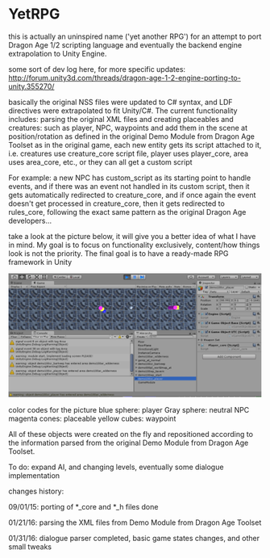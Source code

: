 # YetRPG
this is actually an uninspired name ('yet another RPG') for an attempt to port Dragon Age 1/2 scripting language and eventually the backend engine extrapolation to Unity Engine. 

some sort of dev log here, for more specific updates: http://forum.unity3d.com/threads/dragon-age-1-2-engine-porting-to-unity.355270/

basically the original NSS files were updated to C# syntax, and LDF directives were extrapolated to fit Unity/C#.
The current functionality includes: parsing the original XML files and creating placeables and creatures: such as player, NPC, waypoints and add them in the scene at position/rotation as defined in the original Demo Module from Dragon Age Toolset
as in the original game, each new entity gets its script attached to it, i.e. creatures use creature_core script file, player uses player_core, area uses area_core, etc., or they can all get a custom script

For example: a new NPC has custom_script as its starting point to handle events, and if there was an event not handled in its custom script, then it gets automatically redirected to creature_core, and if once again the event doesn't get processed in creature_core, then it gets redirected to rules_core, following the exact same pattern as the original Dragon Age developers…

take a look at the picture below, it will give you a better idea of what I have in mind. My goal is to focus on functionality exclusively, content/how things look is not the priority. The final goal is to have a ready-made RPG framework in Unity

![Alt text](https://raw.githubusercontent.com/dhk-room101/YetRPG/master/Assets/Resources/Images/yet.jpg)

color codes for the picture
blue sphere: player
Gray sphere: neutral NPC
magenta cones: placeable
yellow cubes: waypoint

All of these objects were created on the fly and repositioned according to the information parsed from the original Demo Module from Dragon Age Toolset.

To do: expand AI, and changing levels, eventually some dialogue implementation

changes history:

09/01/15: porting of *_core and *_h files done 

01/21/16: parsing the XML files from Demo Module from Dragon Age Toolset

01/31/16: dialogue parser completed, basic game states changes, and other small tweaks